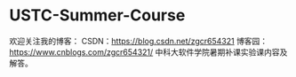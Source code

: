 # USTC-Summer-Course
欢迎关注我的博客：
CSDN：https://blog.csdn.net/zgcr654321
博客园：https://www.cnblogs.com/zgcr654321/
中科大软件学院暑期补课实验课内容及解答。
